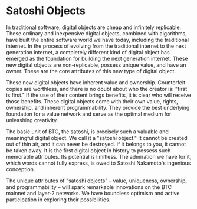 Satoshi Objects
====

In traditional software, digital objects are cheap and infinitely replicable. These ordinary and inexpensive digital objects, combined with algorithms, have built the entire software world we have today, including the traditional internet. In the process of evolving from the traditional internet to the next generation internet, a completely different kind of digital object has emerged as the foundation for building the next generation internet. These new digital objects are non-replicable, possess unique value, and have an owner. These are the core attributes of this new type of digital object.

These new digital objects have inherent value and ownership. Counterfeit copies are worthless, and there is no doubt about who the creator is: "first is first." If the use of their content brings benefits, it is clear who will receive those benefits. These digital objects come with their own value, rights, ownership, and inherent programmability. They provide the best underlying foundation for a value network and serve as the optimal medium for unleashing creativity.

The basic unit of BTC, the satoshi, is precisely such a valuable and meaningful digital object. We call it a "satoshi object." It cannot be created out of thin air, and it can never be destroyed. If it belongs to you, it cannot be taken away. It is the first digital object in history to possess such memorable attributes. Its potential is limitless. The admiration we have for it, which words cannot fully express, is owed to Satoshi Nakamoto's ingenious conception.

The unique attributes of "satoshi objects" – value, uniqueness, ownership, and programmability – will spark remarkable innovations on the BTC mainnet and layer-2 networks. We have boundless optimism and active participation in exploring their possibilities.